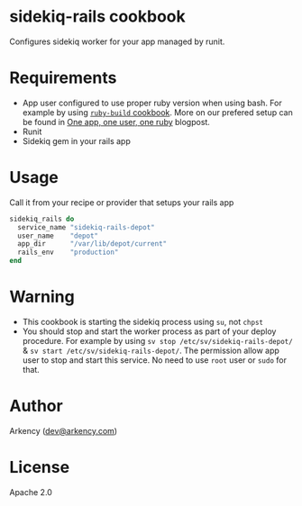# sidekiq-rails cookbook

Configures sidekiq worker for your app managed by runit.

# Requirements

* App user configured to use proper ruby version when using bash.
    For example by using [`ruby-build` cookbook](https://github.com/arkency/ruby-build-cookbook).
    More on our prefered setup can be found in [One app, one user, one ruby](http://blog.arkency.com/2012/11/one-app-one-user-one-ruby/)
    blogpost.
* Runit
* Sidekiq gem in your rails app

# Usage

Call it from your recipe or provider that setups your rails app

```ruby
sidekiq_rails do
  service_name "sidekiq-rails-depot"
  user_name    "depot"
  app_dir      "/var/lib/depot/current"
  rails_env    "production"
end
```

# Warning

* This cookbook is starting the sidekiq process using `su`, not `chpst`
* You should stop and start the worker process as part of your deploy procedure.
    For example by using `sv stop /etc/sv/sidekiq-rails-depot/` &
    `sv start /etc/sv/sidekiq-rails-depot/`. The permission allow app user to stop
    and start this service. No need to use `root` user or `sudo` for that.

# Author

Arkency (<dev@arkency.com>)

# License

Apache 2.0
